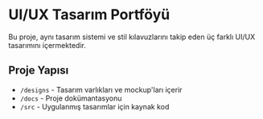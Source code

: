 # UI/UX Tasarım Portföyü

Bu proje, aynı tasarım sistemi ve stil kılavuzlarını takip eden üç farklı UI/UX tasarımını içermektedir.

## Proje Yapısı
- `/designs` - Tasarım varlıkları ve mockup'ları içerir
- `/docs` - Proje dokümantasyonu
- `/src` - Uygulanmış tasarımlar için kaynak kod 